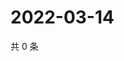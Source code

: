 # 2022-03-14

共 0 条

<!-- BEGIN WEIBO -->
<!-- 最后更新时间 Mon Mar 14 2022 00:21:21 GMT+0800 (China Standard Time) -->

<!-- END WEIBO -->
